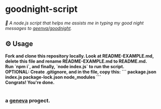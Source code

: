 # goodnight-script
<em>🤖 A node.js script that helps me assists me in typing my good night messages to [geenva/goodnight](https://github.com/geenva/goodnight).</em>

## ⚙️ Usage
<b>
Fork and clone this repository locally. Look at README-EXAMPLE.md, delete this file and rename README-EXAMPLE.md to README.md.<br>
Run `npm i`, and finally, `node index.js` to run the script.<br>
OPTIONAL: Create .gitignore, and in the file, copy this:
```
package.json
index.js
package-lock.json
node_modules
```
<br>
Congrats! You're done.<br><br></b>
<h3>a <a href="https://marcuscodes.me" alt="link">geneva</a> progect.</h3>
